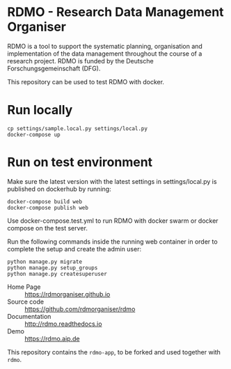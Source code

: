 RDMO - Research Data Management Organiser
=========================================

RDMO is a tool to support the systematic planning, organisation and implementation of the data management throughout the course of a research project. RDMO is funded by the Deutsche Forschungsgemeinschaft (DFG).

This repository can be used to test RDMO with docker.

# Run locally

    cp settings/sample.local.py settings/local.py
    docker-compose up

# Run on test environment

Make sure the latest version with the latest settings in
settings/local.py is published on dockerhub by running:

    docker-compose build web
    docker-compose publish web

Use docker-compose.test.yml to run RDMO with docker swarm
or docker compose on the test server.

Run the following commands inside the running web container
in order to complete the setup and create the admin user:

    python manage.py migrate  
    python manage.py setup_groups
    python manage.py createsuperuser

<dl>
  <dt>Home Page</dt>
  <dd><a href="https://rdmorganiser.github.io">https://rdmorganiser.github.io</a></dd>
  <dt>Source code</dt>
  <dd><a href="https://github.com/rdmorganiser/rdmo">https://github.com/rdmorganiser/rdmo</a></dd>
  <dt>Documentation</dt>
  <dd><a href="http://rdmo.readthedocs.io">http://rdmo.readthedocs.io</a></dd>
  <dt>Demo</dt>
  <dd><a href="https://rdmo.aip.de">https://rdmo.aip.de</a></dd>
</dl>

This repository contains the `rdmo-app`, to be forked and used together with `rdmo`.
